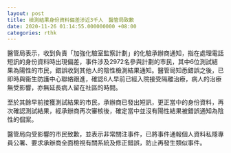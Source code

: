 ```yaml
---
layout: post
title: 檢測結果身份資料偏差涉近3千人　醫管局致歉
date: 2020-11-26 01:14:55.000000000 +08:00
categories: rthk
---
```


醫管局表示，收到負責「加強化驗室監察計劃」的化驗承辦商通知，指在處理電話短訊的身份資料時出現偏差，事件涉及2972名參與計劃的市民，其中6位測試結果為陽性的市民，錯誤收到其他人的陰性檢測結果通知。醫管局知悉錯誤之後，已即時與衞生防護中心聯絡跟進，確認6人早前已經入院接受隔離治療，病人的治療無受影響，亦無延長病人留在社區的時間。

至於其餘早前接獲測試結果的市民，承辦商已發出短訊，更正當中的身份資料，再次確認測試結果，經承辦商再次審核後，確定當中並沒有陽性結果被錯誤通知為陰性的個案。

醫管局向受影響的市民致歉，並表示非常關注事件，已將事件通報個人資料私隱專員公署、要求承辦商全面檢視有關系統及修正錯誤，防止再發生類似事件。
